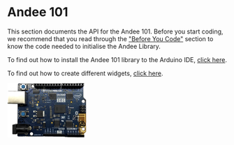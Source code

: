 # Andee 101

This section documents the API for the Andee 101. Before you start coding, we recommend that you read through the ["Before You Code"](/AnnikkenAndee/BeforeYouCode.md#before-code-101)
section to know the code needed to initialise the Andee Library.
 
To find out how to install the Andee 101 library to the Arduino IDE, [click here](/GettingStarted/AndeeSetup.md#install-andee-library).

To find out how to create different widgets, [click here](/AnnikkenAndee/Examples.md).

![](/assets/getting-started/gb-andee-101.png)